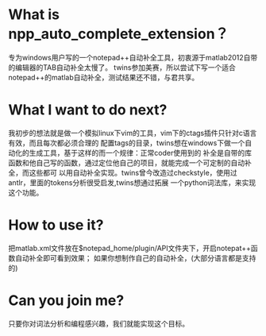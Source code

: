 What is npp_auto_complete_extension？
===========================

专为windows用户写的一个notepad++自动补全工具，初衷源于matlab2012自带的编辑器的TAB自动补全太慢了。
twins参加美赛，所以尝试下写一个适合notepad++的matlab自动补全，测试结果还不错，与君共享。

What I want to do next?
===========================

我初步的想法就是做一个模拟linux下vim的工具，vim下的ctags插件只针对c语言有效，而且每次都必须合理的
配置tags的目录，twins想在windows下做一个自动化的生成工具，基于这样的而一个规律：正常coder使用到的
补全是自带的库函数和他自己写的函数，通过定位他自己的项目，就能完成一个可定制的自动补全，而这些都可
以用自动补全实现。twins曾今改造过checkstyle，使用过antlr，里面的tokens分析很受启发,twins想通过拓展
一个python词法库，来实现这个功能。

How to use it?
==========================
把matlab.xml文件放在$notepad_home/plugin/API文件夹下，开启notepat++函数自动补全即可看到效果；
如果你想制作自己的自动补全，(大部分语言都是支持的)

Can you join me?
===========================

只要你对词法分析和编程感兴趣，我们就能实现这个目标。